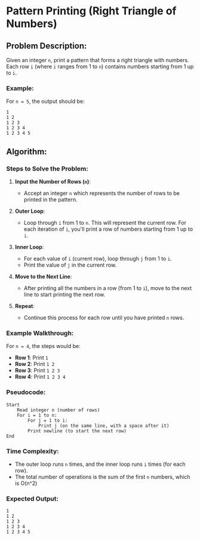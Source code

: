 # Pattern Printing (Right Triangle of Numbers)

## Problem Description:
Given an integer `n`, print a pattern that forms a right triangle with numbers. Each row `i` (where `i` ranges from 1 to `n`) contains numbers starting from 1 up to `i`.

### Example:
For `n = 5`, the output should be:

```
1
1 2
1 2 3
1 2 3 4
1 2 3 4 5
```

## Algorithm:

### Steps to Solve the Problem:

1. **Input the Number of Rows (`n`)**:
   - Accept an integer `n` which represents the number of rows to be printed in the pattern.

2. **Outer Loop**:
   - Loop through `i` from 1 to `n`. This will represent the current row. For each iteration of `i`, you'll print a row of numbers starting from 1 up to `i`.

3. **Inner Loop**:
   - For each value of `i` (current row), loop through `j` from 1 to `i`.
   - Print the value of `j` in the current row.

4. **Move to the Next Line**:
   - After printing all the numbers in a row (from 1 to `i`), move to the next line to start printing the next row.

5. **Repeat**:
   - Continue this process for each row until you have printed `n` rows.

### Example Walkthrough:

For `n = 4`, the steps would be:
- **Row 1**: Print `1`
- **Row 2**: Print `1 2`
- **Row 3**: Print `1 2 3`
- **Row 4**: Print `1 2 3 4`

### Pseudocode:

```plaintext
Start
    Read integer n (number of rows)
    For i = 1 to n:
        For j = 1 to i:
            Print j (on the same line, with a space after it)
        Print newline (to start the next row)
End
```

### **Time Complexity:**

- The outer loop runs `n` times, and the inner loop runs `i` times (for each row).
- The total number of operations is the sum of the first `n` numbers, which is O(n^2)

### **Expected Output:**

```
1
1 2
1 2 3
1 2 3 4
1 2 3 4 5
```